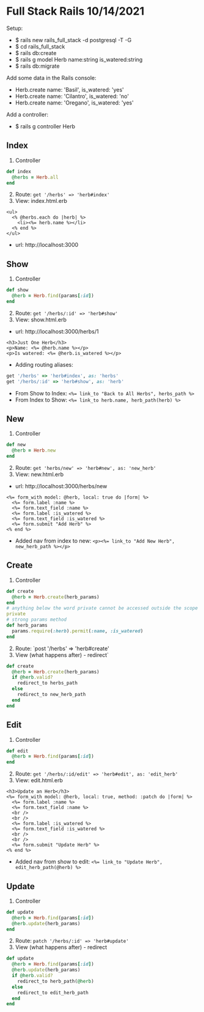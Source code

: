# Full Stack Rails 10/14/2021

Setup:
- $ rails new rails_full_stack -d postgresql -T -G
- $ cd rails_full_stack
- $ rails db:create
- $ rails g model Herb name:string is_watered:string
- $ rails db:migrate


Add some data in the Rails console:
- Herb.create name: 'Basil', is_watered: 'yes'
- Herb.create name: 'Cilantro', is_watered: 'no'
- Herb.create name: 'Oregano', is_watered: 'yes'

Add a controller:
- $ rails g controller Herb


## Index
1. Controller
```ruby
def index
  @herbs = Herb.all
end
```
2. Route: `get '/herbs' => 'herb#index'`
3. View: index.html.erb
```
<ul>
  <% @herbs.each do |herb| %>
    <li><%= herb.name %></li>
  <% end %>
</ul>
```
- url: http://localhost:3000

## Show
1. Controller
```ruby
def show
  @herb = Herb.find(params[:id])
end
```
2. Route: `get '/herbs/:id' => 'herb#show'`
3. View: show.html.erb
- url: http://localhost:3000/herbs/1
```
<h3>Just One Herb</h3>
<p>Name: <%= @herb.name %></p>
<p>Is watered: <%= @herb.is_watered %></p>
```

- Adding routing aliases:
```ruby
get '/herbs' => 'herb#index', as: 'herbs'
get '/herbs/:id' => 'herb#show', as: 'herb'
```
- From Show to Index: `<%= link_to "Back to All Herbs", herbs_path %>`
- From Index to Show: `<%= link_to herb.name, herb_path(herb) %>`

## New
1. Controller
```ruby
def new
  @herb = Herb.new
end
```
2. Route: `get 'herbs/new' => 'herb#new', as: 'new_herb'`
3. View: new.html.erb
- url: http://localhost:3000/herbs/new
```
<%= form_with model: @herb, local: true do |form| %>
  <%= form.label :name %>
  <%= form.text_field :name %>
  <%= form.label :is_watered %>
  <%= form.text_field :is_watered %>
  <%= form.submit "Add Herb" %>
<% end %>
```

- Added nav from index to new: `<p><%= link_to "Add New Herb", new_herb_path %></p>`

## Create
1. Controller
```ruby
def create
  @herb = Herb.create(herb_params)
end
# anything below the word private cannot be accessed outside the scope of this class
private
# strong params method
def herb_params
  params.require(:herb).permit(:name, :is_watered)
end
```
2. Route: `post '/herbs' => 'herb#create'
3. View (what happens after) - redirect`
```ruby
def create
  @herb = Herb.create(herb_params)
  if @herb.valid?
    redirect_to herbs_path
  else
    redirect_to new_herb_path
  end
end
```

## Edit
1. Controller
```ruby
def edit
  @herb = Herb.find(params[:id])
end
```
2. Route: `get '/herbs/:id/edit' => 'herb#edit', as: 'edit_herb'`
3. View: edit.html.erb
```
<h3>Update an Herb</h3>
<%= form_with model: @herb, local: true, method: :patch do |form| %>
  <%= form.label :name %>
  <%= form.text_field :name %>
  <br />
  <br />
  <%= form.label :is_watered %>
  <%= form.text_field :is_watered %>
  <br />
  <br />
  <%= form.submit "Update Herb" %>
<% end %>
```

- Added nav from show to edit: `<%= link_to "Update Herb", edit_herb_path(@herb) %>`

## Update
1. Controller
```ruby
def update
  @herb = Herb.find(params[:id])
  @herb.update(herb_params)
end
```
2. Route: `patch '/herbs/:id' => 'herb#update'`
3. View (what happens after) - redirect
```ruby
def update
  @herb = Herb.find(params[:id])
  @herb.update(herb_params)
  if @herb.valid?
    redirect_to herb_path(@herb)
  else
    redirect_to edit_herb_path
  end
end
```
